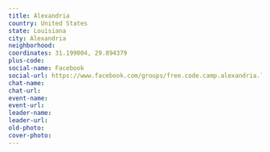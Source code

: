 ```yaml
---
title: Alexandria
country: United States
state: Louisiana
city: Alexandria
neighborhood: 
coordinates: 31.199004, 29.894379
plus-code:
social-name: Facebook
social-url: https://www.facebook.com/groups/free.code.camp.alexandria.la
chat-name:
chat-url:
event-name:
event-url:
leader-name:
leader-url:
old-photo: 
cover-photo:
---
```

